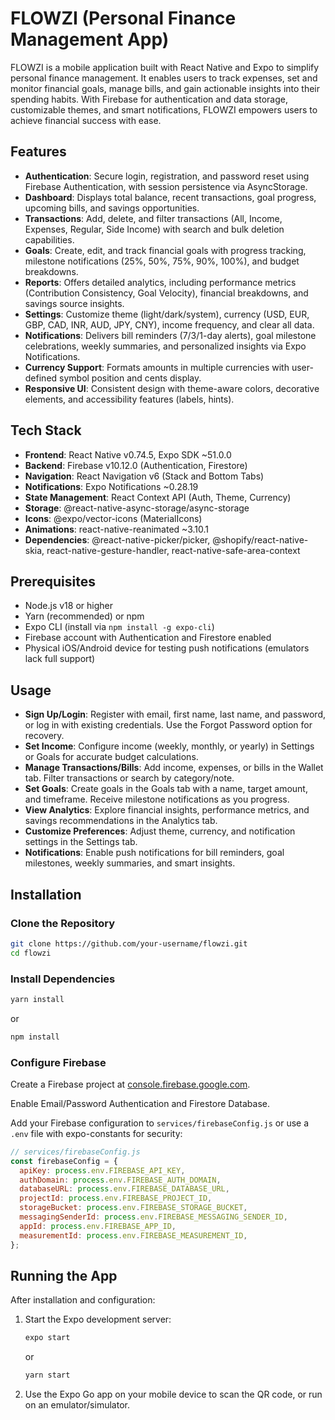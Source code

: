 # FLOWZI (Personal Finance Management App)

FLOWZI is a mobile application built with React Native and Expo to simplify personal finance management. It enables users to track expenses, set and monitor financial goals, manage bills, and gain actionable insights into their spending habits. With Firebase for authentication and data storage, customizable themes, and smart notifications, FLOWZI empowers users to achieve financial success with ease.

## Features

- **Authentication**: Secure login, registration, and password reset using Firebase Authentication, with session persistence via AsyncStorage.
- **Dashboard**: Displays total balance, recent transactions, goal progress, upcoming bills, and savings opportunities.
- **Transactions**: Add, delete, and filter transactions (All, Income, Expenses, Regular, Side Income) with search and bulk deletion capabilities.
- **Goals**: Create, edit, and track financial goals with progress tracking, milestone notifications (25%, 50%, 75%, 90%, 100%), and budget breakdowns.
- **Reports**: Offers detailed analytics, including performance metrics (Contribution Consistency, Goal Velocity), financial breakdowns, and savings source insights.
- **Settings**: Customize theme (light/dark/system), currency (USD, EUR, GBP, CAD, INR, AUD, JPY, CNY), income frequency, and clear all data.
- **Notifications**: Delivers bill reminders (7/3/1-day alerts), goal milestone celebrations, weekly summaries, and personalized insights via Expo Notifications.
- **Currency Support**: Formats amounts in multiple currencies with user-defined symbol position and cents display.
- **Responsive UI**: Consistent design with theme-aware colors, decorative elements, and accessibility features (labels, hints).

## Tech Stack

- **Frontend**: React Native v0.74.5, Expo SDK ~51.0.0
- **Backend**: Firebase v10.12.0 (Authentication, Firestore)
- **Navigation**: React Navigation v6 (Stack and Bottom Tabs)
- **Notifications**: Expo Notifications ~0.28.19
- **State Management**: React Context API (Auth, Theme, Currency)
- **Storage**: @react-native-async-storage/async-storage
- **Icons**: @expo/vector-icons (MaterialIcons)
- **Animations**: react-native-reanimated ~3.10.1
- **Dependencies**: @react-native-picker/picker, @shopify/react-native-skia, react-native-gesture-handler, react-native-safe-area-context

## Prerequisites

- Node.js v18 or higher
- Yarn (recommended) or npm
- Expo CLI (install via `npm install -g expo-cli`)
- Firebase account with Authentication and Firestore enabled
- Physical iOS/Android device for testing push notifications (emulators lack full support)

## Usage

- **Sign Up/Login**: Register with email, first name, last name, and password, or log in with existing credentials. Use the Forgot Password option for recovery.
- **Set Income**: Configure income (weekly, monthly, or yearly) in Settings or Goals for accurate budget calculations.
- **Manage Transactions/Bills**: Add income, expenses, or bills in the Wallet tab. Filter transactions or search by category/note.
- **Set Goals**: Create goals in the Goals tab with a name, target amount, and timeframe. Receive milestone notifications as you progress.
- **View Analytics**: Explore financial insights, performance metrics, and savings recommendations in the Analytics tab.
- **Customize Preferences**: Adjust theme, currency, and notification settings in the Settings tab.
- **Notifications**: Enable push notifications for bill reminders, goal milestones, weekly summaries, and smart insights.

## Installation

### Clone the Repository

```bash
git clone https://github.com/your-username/flowzi.git
cd flowzi
```

### Install Dependencies

```bash
yarn install
```

or

```bash
npm install
```

### Configure Firebase

Create a Firebase project at [console.firebase.google.com](https://console.firebase.google.com).

Enable Email/Password Authentication and Firestore Database.

Add your Firebase configuration to `services/firebaseConfig.js` or use a `.env` file with expo-constants for security:

```javascript
// services/firebaseConfig.js
const firebaseConfig = {
  apiKey: process.env.FIREBASE_API_KEY,
  authDomain: process.env.FIREBASE_AUTH_DOMAIN,
  databaseURL: process.env.FIREBASE_DATABASE_URL,
  projectId: process.env.FIREBASE_PROJECT_ID,
  storageBucket: process.env.FIREBASE_STORAGE_BUCKET,
  messagingSenderId: process.env.FIREBASE_MESSAGING_SENDER_ID,
  appId: process.env.FIREBASE_APP_ID,
  measurementId: process.env.FIREBASE_MEASUREMENT_ID,
};
```

## Running the App

After installation and configuration:

1. Start the Expo development server:

   ```bash
   expo start
   ```

   or

   ```bash
   yarn start
   ```

2. Use the Expo Go app on your mobile device to scan the QR code, or run on an emulator/simulator.

